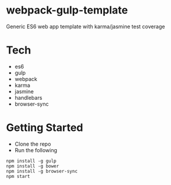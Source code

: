 # webpack-gulp-template

Generic ES6 web app template with karma/jasmine test coverage


# Tech

- es6
- gulp
- webpack
- karma
- jasmine
- handlebars
- browser-sync


# Getting Started

- Clone the repo
- Run the following

```
npm install -g gulp
npm install -g bower
npm install -g browser-sync
npm start
```